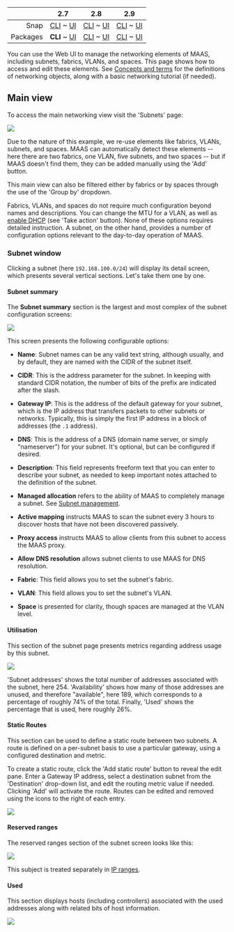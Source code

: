 ||2.7|2.8|2.9|
|-----:|:-----:|:-----:|:-----:|
|Snap|[CLI](/t/networking-snap-2-7-cli/2946) ~ [UI](/t/networking-snap-2-7-ui/2947)|[CLI](/t/networking-snap-2-8-cli/2948) ~ [UI](/t/networking-snap-2-8-ui/2949)|[CLI](/t/networking-snap-2-9-cli/2950) ~ [UI](/t/networking-snap-2-9-ui/2951)|
|Packages|**CLI** ~ [UI](/t/networking-deb-2-7-ui/2953)|[CLI](/t/networking-deb-2-8-cli/2954) ~ [UI](/t/networking-deb-2-8-ui/2955)|[CLI](/t/networking-deb-2-9-cli/2956) ~ [UI](/t/networking-deb-2-9-ui/2957)|

<!-- deb-2-7-ui
||2.7|2.8|2.9|
|-----:|:-----:|:-----:|:-----:|
|Snap|[CLI](/t/networking-snap-2-7-cli/2946) ~ [UI](/t/networking-snap-2-7-ui/2947)|[CLI](/t/networking-snap-2-8-cli/2948) ~ [UI](/t/networking-snap-2-8-ui/2949)|[CLI](/t/networking-snap-2-9-cli/2950) ~ [UI](/t/networking-snap-2-9-ui/2951)|
|Packages|[CLI](/t/networking-deb-2-7-cli/2952) ~ **UI**|[CLI](/t/networking-deb-2-8-cli/2954) ~ [UI](/t/networking-deb-2-8-ui/2955)|[CLI](/t/networking-deb-2-9-cli/2956) ~ [UI](/t/networking-deb-2-9-ui/2957)|
 deb-2-7-ui -->

<!-- deb-2-8-cli
||2.7|2.8|2.9|
|-----:|:-----:|:-----:|:-----:|
|Snap|[CLI](/t/networking-snap-2-7-cli/2946) ~ [UI](/t/networking-snap-2-7-ui/2947)|[CLI](/t/networking-snap-2-8-cli/2948) ~ [UI](/t/networking-snap-2-8-ui/2949)|[CLI](/t/networking-snap-2-9-cli/2950) ~ [UI](/t/networking-snap-2-9-ui/2951)|
|Packages|[CLI](/t/networking-deb-2-7-cli/2952) ~ [UI](/t/networking-deb-2-7-ui/2953)||**CLI** ~ [UI](/t/networking-deb-2-8-ui/2955)|[CLI](/t/networking-deb-2-9-cli/2956) ~ [UI](/t/networking-deb-2-9-ui/2957)|
 deb-2-8-cli -->

<!-- deb-2-8-ui
||2.7|2.8|2.9|
|-----:|:-----:|:-----:|:-----:|
|Snap|[CLI](/t/networking-snap-2-7-cli/2946) ~ [UI](/t/networking-snap-2-7-ui/2947)|[CLI](/t/networking-snap-2-8-cli/2948) ~ [UI](/t/networking-snap-2-8-ui/2949)|[CLI](/t/networking-snap-2-9-cli/2950) ~ [UI](/t/networking-snap-2-9-ui/2951)|
|Packages|[CLI](/t/networking-deb-2-7-cli/2952) ~ [UI](/t/networking-deb-2-7-ui/2953)|[CLI](/t/networking-deb-2-8-cli/2954) ~ **UI**|[CLI](/t/networking-deb-2-9-cli/2956) ~ [UI](/t/networking-deb-2-9-ui/2957)|
 deb-2-8-ui -->

<!-- deb-2-9-cli
||2.7|2.8|2.9|
|-----:|:-----:|:-----:|:-----:|
|Snap|[CLI](/t/networking-snap-2-7-cli/2946) ~ [UI](/t/networking-snap-2-7-ui/2947)|[CLI](/t/networking-snap-2-8-cli/2948) ~ [UI](/t/networking-snap-2-8-ui/2949)|[CLI](/t/networking-snap-2-9-cli/2950) ~ [UI](/t/networking-snap-2-9-ui/2951)|
|Packages|[CLI](/t/networking-deb-2-7-cli/2952) ~ [UI](/t/networking-deb-2-7-ui/2953)|[CLI](/t/networking-deb-2-8-cli/2954) ~ [UI](/t/networking-deb-2-8-ui/2955)||**CLI** ~ [UI](/t/networking-deb-2-9-ui/2957)|
 deb-2-9-cli -->

<!-- deb-2-9-ui
||2.7|2.8|2.9|
|-----:|:-----:|:-----:|:-----:|
|Snap|[CLI](/t/networking-snap-2-7-cli/2946) ~ [UI](/t/networking-snap-2-7-ui/2947)|[CLI](/t/networking-snap-2-8-cli/2948) ~ [UI](/t/networking-snap-2-8-ui/2949)|[CLI](/t/networking-snap-2-9-cli/2950) ~ [UI](/t/networking-snap-2-9-ui/2951)|
|Packages|[CLI](/t/networking-deb-2-7-cli/2952) ~ [UI](/t/networking-deb-2-7-ui/2953)|[CLI](/t/networking-deb-2-8-cli/2954) ~ [UI](/t/networking-deb-2-8-ui/2955)|[CLI](/t/networking-deb-2-9-cli/2956) ~ **UI**|
 deb-2-9-ui -->

<!-- snap-2-7-cli
||2.7|2.8|2.9|
|-----:|:-----:|:-----:|:-----:|
|Snap|**CLI** ~ [UI](/t/networking-snap-2-7-ui/2947)|[CLI](/t/networking-snap-2-8-cli/2948) ~ [UI](/t/networking-snap-2-8-ui/2949)|[CLI](/t/networking-snap-2-9-cli/2950) ~ [UI](/t/networking-snap-2-9-ui/2951)|
|Packages|[CLI](/t/networking-deb-2-7-cli/2952) ~ [UI](/t/networking-deb-2-7-ui/2953)|[CLI](/t/networking-deb-2-8-cli/2954) ~ [UI](/t/networking-deb-2-8-ui/2955)|[CLI](/t/networking-deb-2-9-cli/2956) ~ [UI](/t/networking-deb-2-9-ui/2957)|
 snap-2-7-cli -->

<!-- snap-2-7-ui
||2.7|2.8|2.9|
|-----:|:-----:|:-----:|:-----:|
|Snap|[CLI](/t/networking-snap-2-7-cli/2946) ~ **UI**|[CLI](/t/networking-snap-2-8-cli/2948) ~ [UI](/t/networking-snap-2-8-ui/2949)|[CLI](/t/networking-snap-2-9-cli/2950) ~ [UI](/t/networking-snap-2-9-ui/2951)|
|Packages|[CLI](/t/networking-deb-2-7-cli/2952) ~ [UI](/t/networking-deb-2-7-ui/2953)|[CLI](/t/networking-deb-2-8-cli/2954) ~ [UI](/t/networking-deb-2-8-ui/2955)|[CLI](/t/networking-deb-2-9-cli/2956) ~ [UI](/t/networking-deb-2-9-ui/2957)|
 snap-2-7-ui -->

<!-- snap-2-8-cli
||2.7|2.8|2.9|
|-----:|:-----:|:-----:|:-----:|
|Snap|[CLI](/t/networking-snap-2-7-cli/2946) ~ [UI](/t/networking-snap-2-7-ui/2947)||**CLI** ~ [UI](/t/networking-snap-2-8-ui/2949)|[CLI](/t/networking-snap-2-9-cli/2950) ~ [UI](/t/networking-snap-2-9-ui/2951)|
|Packages|[CLI](/t/networking-deb-2-7-cli/2952) ~ [UI](/t/networking-deb-2-7-ui/2953)|[CLI](/t/networking-deb-2-8-cli/2954) ~ [UI](/t/networking-deb-2-8-ui/2955)|[CLI](/t/networking-deb-2-9-cli/2956) ~ [UI](/t/networking-deb-2-9-ui/2957)|
 snap-2-8-cli -->

<!-- snap-2-8-ui
||2.7|2.8|2.9|
|-----:|:-----:|:-----:|:-----:|
|Snap|[CLI](/t/networking-snap-2-7-cli/2946) ~ [UI](/t/networking-snap-2-7-ui/2947)|[CLI](/t/networking-snap-2-8-cli/2948) ~ **UI**|[CLI](/t/networking-snap-2-9-cli/2950) ~ [UI](/t/networking-snap-2-9-ui/2951)|
|Packages|[CLI](/t/networking-deb-2-7-cli/2952) ~ [UI](/t/networking-deb-2-7-ui/2953)|[CLI](/t/networking-deb-2-8-cli/2954) ~ [UI](/t/networking-deb-2-8-ui/2955)|[CLI](/t/networking-deb-2-9-cli/2956) ~ [UI](/t/networking-deb-2-9-ui/2957)|
 snap-2-8-ui -->

<!-- snap-2-9-cli
||2.7|2.8|2.9|
|-----:|:-----:|:-----:|:-----:|
|Snap|[CLI](/t/networking-snap-2-7-cli/2946) ~ [UI](/t/networking-snap-2-7-ui/2947)|[CLI](/t/networking-snap-2-8-cli/2948) ~ [UI](/t/networking-snap-2-8-ui/2949)||**CLI** ~ [UI](/t/networking-snap-2-9-ui/2951)|
|Packages|[CLI](/t/networking-deb-2-7-cli/2952) ~ [UI](/t/networking-deb-2-7-ui/2953)|[CLI](/t/networking-deb-2-8-cli/2954) ~ [UI](/t/networking-deb-2-8-ui/2955)|[CLI](/t/networking-deb-2-9-cli/2956) ~ [UI](/t/networking-deb-2-9-ui/2957)|
 snap-2-9-cli -->

<!-- snap-2-9-ui
||2.7|2.8|2.9|
|-----:|:-----:|:-----:|:-----:|
|Snap|[CLI](/t/networking-snap-2-7-cli/2946) ~ [UI](/t/networking-snap-2-7-ui/2947)|[CLI](/t/networking-snap-2-8-cli/2948) ~ [UI](/t/networking-snap-2-8-ui/2949)|[CLI](/t/networking-snap-2-9-cli/2950) ~ **UI**|
|Packages|[CLI](/t/networking-deb-2-7-cli/2952) ~ [UI](/t/networking-deb-2-7-ui/2953)|[CLI](/t/networking-deb-2-8-cli/2954) ~ [UI](/t/networking-deb-2-8-ui/2955)|[CLI](/t/networking-deb-2-9-cli/2956) ~ [UI](/t/networking-deb-2-9-ui/2957)|
 snap-2-9-ui -->

You can use the Web UI to manage the networking elements of MAAS, including subnets, fabrics, VLANs, and spaces.  This page shows how to access and edit these elements. See [Concepts and terms](/t/concepts-and-terms/785) for the definitions of networking objects, along with a basic networking tutorial (if needed).

<h2 id="heading--main-view">Main view</h2>

To access the main networking view visit the 'Subnets' page:

<a href="https://assets.ubuntu.com/v1/657bb332-installconfig-networking__2.4_subnets.png" target = "_blank"><img src="https://assets.ubuntu.com/v1/657bb332-installconfig-networking__2.4_subnets.png"></a>

Due to the nature of this example, we re-use elements like fabrics, VLANs, subnets, and spaces.  MAAS can automatically detect these elements -- here there are two fabrics, one VLAN, five subnets, and two spaces -- but if MAAS doesn't find them, they can be added manually using the 'Add' button.

This main view can also be filtered either by fabrics or by spaces through the use of the 'Group by' dropdown.

Fabrics, VLANs, and spaces do not require much configuration beyond names and descriptions. You can change the MTU for a VLAN, as well as [enable DHCP](/t/managing-dhcp/759#heading--enabling-dhcp) (see 'Take action' button).  None of these options requires detailed instruction. A subnet, on the other hand, provides a number of configuration options relevant to the day-to-day operation of MAAS.

<h3 id="heading--subnet-window">Subnet window</h3>

Clicking a subnet (here `192.168.100.0/24`) will display its detail screen, which presents several vertical sections.  Let's take them one by one.

<h4>Subnet summary</h4>

The **Subnet summary** section is the largest and most complex of the subnet configuration screens:

<a href="https://assets.ubuntu.com/v1/17617b35-installconfig-networking__2.4_subnets-summary.png" target = "_blank"><img src="https://assets.ubuntu.com/v1/17617b35-installconfig-networking__2.4_subnets-summary.png"></a>

This screen presents the following configurable options:

* **Name**: Subnet names can be any valid text string, although usually, and by default, they are named with the CIDR of the subnet itself.

* **CIDR**: This is the address parameter for the subnet.  In keeping with standard CIDR notation, the number of bits of the prefix are indicated after the slash.

* **Gateway IP**: This is the address of the default gateway for your subnet, which is the IP address that transfers packets to other subnets or networks. Typically, this is simply the first IP address in a block of addresses (the `.1` address).

* **DNS**: This is the address of a DNS (domain name server, or simply "nameserver") for your subnet.  It's optional, but can be configured if desired.

* **Description**: This field represents freeform text that you can enter to describe your subnet, as needed to keep important notes attached to the definition of the subnet.

* **Managed allocation** refers to the ability of MAAS to completely manage a subnet. See [Subnet management](/t/subnet-management/766).

* **Active mapping** instructs MAAS to scan the subnet every 3 hours to discover hosts that have not been discovered passively.

* **Proxy access** instructs MAAS to allow clients from this subnet to access the MAAS proxy.

* **Allow DNS resolution** allows subnet clients to use MAAS for DNS resolution.

* **Fabric**: This field allows you to set the subnet's fabric.

* **VLAN**: This field allows you to set the subnet's VLAN.

* **Space** is presented for clarity, though spaces are managed at the VLAN level.

<h4>Utilisation</h4>

This section of the subnet page presents metrics regarding address usage by this subnet.

<a href="https://assets.ubuntu.com/v1/3d3e4b61-installconfig-networking__2.4_subnets-utilisation.png" target = "_blank"><img src="https://assets.ubuntu.com/v1/3d3e4b61-installconfig-networking__2.4_subnets-utilisation.png"></a>

'Subnet addresses' shows the total number of addresses associated with the subnet, here 254. 'Availability' shows how many of those addresses are unused, and therefore "available", here 189, which corresponds to a percentage of roughly 74% of the total. Finally, 'Used' shows the percentage that is used, here roughly 26%.

<h4>Static Routes</h4>

This section can be used to define a static route between two subnets. A route is defined on a per-subnet basis to use a particular gateway, using a configured destination and metric.

To create a static route, click the 'Add static route' button to reveal the edit pane. Enter a Gateway IP address, select a destination subnet from the 'Destination' drop-down list, and edit the routing metric value if needed. Clicking 'Add' will activate the route. Routes can be edited and removed using the icons to the right of each entry.

<a href="https://assets.ubuntu.com/v1/49f5e240-installconfig-networking__2.4_subnets-routes.png" target = "_blank"><img src="https://assets.ubuntu.com/v1/49f5e240-installconfig-networking__2.4_subnets-routes.png"></a>

<h4>Reserved ranges</h4>

The reserved ranges section of the subnet screen looks like this:

<a href="https://assets.ubuntu.com/v1/5f9f50f9-installconfig-networking__2.4_subnets-reserved.png" target = "_blank"><img src="https://assets.ubuntu.com/v1/5f9f50f9-installconfig-networking__2.4_subnets-reserved.png"></a>

This subject is treated separately in [IP ranges](/t/ip-ranges/760).

<h4>Used</h4>

This section displays hosts (including controllers) associated with the used addresses along with related bits of host information.

<a href="https://assets.ubuntu.com/v1/b9e69b0b-installconfig-networking__2.4_subnets-used.png" target = "_blank"><img src="https://assets.ubuntu.com/v1/b9e69b0b-installconfig-networking__2.4_subnets-used.png"></a>


<!-- LINKS -->